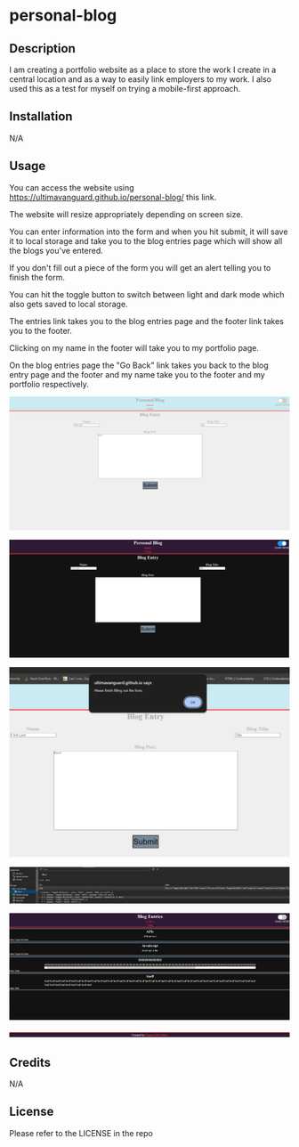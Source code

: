 # personal-blog

## Description

I am creating a portfolio website as a place to store the work I create in a central location and as a way to easily link employers to my work. I also used this as a test for myself on trying a mobile-first approach.

## Installation

N/A

## Usage

You can access the website using https://ultimavanguard.github.io/personal-blog/ this link.

The website will resize appropriately depending on screen size.

You can enter information into the form and when you hit submit, it will save it to local storage and take you to the blog entries page which will show all the blogs you've entered.

If you don't fill out a piece of the form you will get an alert telling you to finish the form.

You can hit the toggle button to switch between light and dark mode which also gets saved to local storage.

The entries link takes you to the blog entries page and the footer link takes you to the footer.

Clicking on my name in the footer will take you to my portfolio page.

On the blog entries page the "Go Back" link takes you back to the blog entry page and the footer and my name take you to the footer and my portfolio respectively.

![alt text](https://github.com/UltimaVanguard/personal-blog/blob/main/assets/images/blog-form.png)

![alt text](https://github.com/UltimaVanguard/personal-blog/blob/main/assets/images/blog-form-dark.png)

![alt text](https://github.com/UltimaVanguard/personal-blog/blob/main/assets/images/alert.png)

![alt text](https://github.com/UltimaVanguard/personal-blog/blob/main/assets/images/local-storage.png)

![alt text](https://github.com/UltimaVanguard/personal-blog/blob/main/assets/images/blog-entries.png)

![alt text](https://github.com/UltimaVanguard/personal-blog/blob/main/assets/images/footer.png)

## Credits

N/A

## License

Please refer to the LICENSE in the repo
